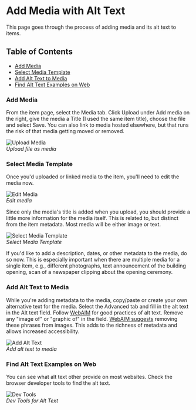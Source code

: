 # Add Media with Alt Text

This page goes through the process of adding media and its alt text to items.

## Table of Contents

* [Add Media](./#add-media)
* [Select Media Template](./#select-media-template)
* [Add Alt Text to Media](./#add-alt-text-to-media)
* [Find Alt Text Examples on Web](./#find-alt-text-examples-on-web)

### Add Media

From the item page, select the Media tab. Click Upload under Add media on the right, give the media a Title (I used the same item title), choose the file and select Save. You can also link to media hosted elsewhere, but that runs the risk of that media getting moved or removed.

![Upload Media](../Omeka-s/help_files/New_Item_Media.png)  
*Upload file as media*

### Select Media Template

Once you'd uploaded or linked media to the item, you'll need to edit the media now.

![Edit Media](REL\_406/help\_files/Edit\_Media.png)  
*Edit media*

Since only the media's title is added when you upload, you should provide a little more information for the media itself. This is related to, but distinct from the item metadata. Most media will be either image or text.

![Select Media Template](REL\_406/help\_files/Media\_Template.png)  
*Select Media Template*

If you'd like to add a description, dates, or other metadata to the media, do so now. This is especially important when there are multiple media for a single item, e.g., different photographs, text announcement of the building opening, scan of a newspaper clipping about the opening ceremony.

### Add Alt Text to Media

While you're adding metadata to the media, copy/paste or create your own alternative text for the media. Select the Advanced tab and fill in the alt text in the Alt text field. Follow [WebAIM](https://webaim.org/techniques/alttext/#context) for good practices of alt text. Remove any "image of" or "graphic of" in the field. [WebAIM suggests](https://webaim.org/techniques/alttext/#context) removing these phrases from images. This adds to the richness of metadata and allows increased accessibility.

![Add Alt Text](REL\_406/help\_files/Alt\_Text\_Add.png)  
*Add alt text to media*

### Find Alt Text Examples on Web

You can see what alt text other provide on most websites. Check the browser developer tools to find the alt text.

![Dev Tools](REL\_406/help\_files/Alt\_Text\_Dev\_Tools.png)  
*Dev Tools for Alt Text*
